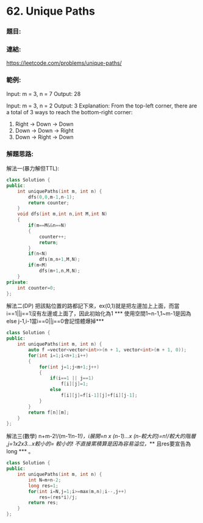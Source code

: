 # <span id="jump62">62. Unique Paths</span>
### 題目:
 
### 連結:
<a>https://leetcode.com/problems/unique-paths/ </a>

### 範例:
Input: m = 3, n = 7
Output: 28

Input: m = 3, n = 2
Output: 3
Explanation: From the top-left corner, there are a total of 3 ways to reach the bottom-right corner:
1. Right -> Down -> Down
2. Down -> Down -> Right
3. Down -> Right -> Down

### 解題思路:
解法一(暴力解但TTL):



```c++
class Solution {
public:
    int uniquePaths(int m, int n) {
        dfs(0,0,m-1,n-1);
        return counter;
    }
    void dfs(int m,int n,int M,int N)
    {
        if(m==M&&n==N)
        {
            counter++;
            return;
        }
        if(n<N)
            dfs(m,n+1,M,N);
        if(m<M)
            dfs(m+1,n,M,N);
    }
private:
    int counter=0;
};
```

解法二(DP)
把該點位置的路都記下來，ex(0,1)就是把左邊加上上面，而當i==1||j==1沒有左邊或上面了，因此初始化為1
*** 使用空間1~n-1,1~m-1是因為else j-1,i-1當i==0||j==0會記憶體爆掉***
```c++
class Solution {
public:
    int uniquePaths(int m, int n) {
        auto f =vector<vector<int>>(n + 1, vector<int>(m + 1, 0));
        for(int i=1;i<n+1;i++)
        {
            for(int j=1;j<m+1;j++)
            {
                if(i==1 || j==1)
                    f[i][j]=1;
                else
                    f[i][j]=f[i-1][j]+f[i][j-1];
            }
        }
        return f[n][m];
    }
};
```

解法三(數學)
n+m-2!/(m-1!*n-1!)，i展開=n x (n-1)...x (n-較大的)=n!/較大的階層 ,j=1x2x3...x較小的= 較小的!
不直接累積算是因為容易溢位，*** 且res要宣告為long *** 。
```c++
class Solution {
public:
    int uniquePaths(int m, int n) {
        int N=m+n-2;
        long res=1;
        for(int i=N,j=1;i>=max(m,n);i--,j++)
            res=(res*i)/j;
        return res;
    }
};
```